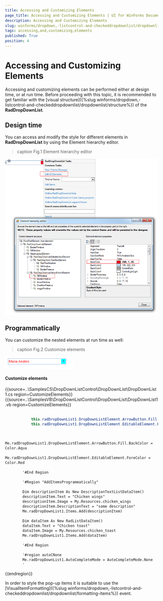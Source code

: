 ```yaml
---
title: Accessing and Customizing Elements
page_title: Accessing and Customizing Elements | UI for WinForms Documentation
description: Accessing and Customizing Elements
slug: winforms/dropdown,-listcontrol-and-checkeddropdownlist/dropdownlist/accessing-and-customizing-elements
tags: accessing,and,customizing,elements
published: True
position: 4
---
```


# Accessing and Customizing Elements
 
Accessing and customizing elements can be performed either at design time, or at run time. Before proceeding with this topic, it is recommended to get familiar with the [visual structure]({%slug winforms/dropdown,-listcontrol-and-checkeddropdownlist/dropdownlist/structure%}) of the __RadDropDownList__.
      

## Design time

You can access and modify the style for different elements in __RadDropDownList__ by using the Element hierarchy editor.
>caption Fig.1 Element hierarchy editor

![dropdown-and-listcontrol-dropdownlist-accessing-and-customizing-elements 001](images/dropdown-and-listcontrol-dropdownlist-accessing-and-customizing-elements001.png)

## Programmatically

You can customize the nested elements at run time as well:
>caption Fig.2 Customize elements

![dropdown-and-listcontrol-dropdownlist-accessing-and-customizing-elements 002](images/dropdown-and-listcontrol-dropdownlist-accessing-and-customizing-elements002.png)

#### Customize elements 

{{source=..\SamplesCS\DropDownListControl\DropDownList\DropDownList1.cs region=CustomizeElements}} 
{{source=..\SamplesVB\DropDownListControl\DropDownList\DropDownList1.vb region=CustomizeElements}} 

````C#
            
            this.radDropDownList1.DropDownListElement.ArrowButton.Fill.BackColor = Color.Aqua;
            this.radDropDownList1.DropDownListElement.EditableElement.ForeColor = Color.Red;
````
````VB.NET

        Me.radDropDownList1.DropDownListElement.ArrowButton.Fill.BackColor = Color.Aqua
        Me.radDropDownList1.DropDownListElement.EditableElement.ForeColor = Color.Red

        '#End Region

        '#Region "AddItemsProgrammatically"

        Dim descriptionItem As New DescriptionTextListDataItem()
        descriptionItem.Text = "Chicken wings"
        descriptionItem.Image = My.Resources.chicken_wings
        descriptionItem.DescriptionText = "some description"
        Me.radDropDownList1.Items.Add(descriptionItem)

        Dim dataItem As New RadListDataItem()
        dataItem.Text = "Chicken toast"
        dataItem.Image = My.Resources.chicken_toast
        Me.radDropDownList1.Items.Add(dataItem)

        '#End Region

        '#region autoCNone
        Me.radDropDownList1.AutoCompleteMode = AutoCompleteMode.None
        '
````

{{endregion}} 
 
In order to style the pop-up items it is suitable to use the [VisualItemFormatting]({%slug winforms/dropdown,-listcontrol-and-checkeddropdownlist/dropdownlist/formatting-items%}) event.
